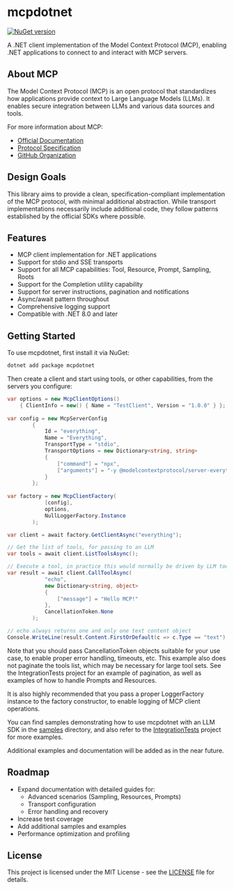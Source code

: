 # mcpdotnet
[![NuGet version](https://img.shields.io/nuget/v/mcpdotnet.svg)](https://www.nuget.org/packages/mcpdotnet/)

A .NET client implementation of the Model Context Protocol (MCP), enabling .NET applications to connect to and interact with MCP servers.

## About MCP

The Model Context Protocol (MCP) is an open protocol that standardizes how applications provide context to Large Language Models (LLMs). It enables secure integration between LLMs and various data sources and tools.

For more information about MCP:
- [Official Documentation](https://modelcontextprotocol.io/)
- [Protocol Specification](https://spec.modelcontextprotocol.io/)
- [GitHub Organization](https://github.com/modelcontextprotocol)

## Design Goals

This library aims to provide a clean, specification-compliant implementation of the MCP protocol, with minimal additional abstraction. While transport implementations necessarily include additional code, they follow patterns established by the official SDKs where possible.

## Features

- MCP client implementation for .NET applications
- Support for stdio and SSE transports
- Support for all MCP capabilities: Tool, Resource, Prompt, Sampling, Roots
- Support for the Completion utility capability
- Support for server instructions, pagination and notifications
- Async/await pattern throughout
- Comprehensive logging support
- Compatible with .NET 8.0 and later

## Getting Started

To use mcpdotnet, first install it via NuGet:

```powershell
dotnet add package mcpdotnet
```

Then create a client and start using tools, or other capabilities, from the servers you configure:
```csharp
var options = new McpClientOptions() 
    { ClientInfo = new() { Name = "TestClient", Version = "1.0.0" } };
	
var config = new McpServerConfig
        {
            Id = "everything",
            Name = "Everything",
            TransportType = "stdio",
            TransportOptions = new Dictionary<string, string>
            {
                ["command"] = "npx",
                ["arguments"] = "-y @modelcontextprotocol/server-everything",
            }
        };
		
var factory = new McpClientFactory(
            [config],
            options,
            NullLoggerFactory.Instance
        );

var client = await factory.GetClientAsync("everything");

// Get the list of tools, for passing to an LLM
var tools = await client.ListToolsAsync();

// Execute a tool, in practice this would normally be driven by LLM tool invocations
var result = await client.CallToolAsync(
            "echo",
            new Dictionary<string, object>
            {
                ["message"] = "Hello MCP!"
            },
            CancellationToken.None
        );

// echo always returns one and only one text content object
Console.WriteLine(result.Content.FirstOrDefault(c => c.Type == "text").Text);
```

Note that you should pass CancellationToken objects suitable for your use case, to enable proper error handling, timeouts, etc. This example also does not paginate the tools list, which may be necessary for large tool sets. See the IntegrationTests project for an example of pagination, as well as examples of how to handle Prompts and Resources.

It is also highly recommended that you pass a proper LoggerFactory instance to the factory constructor, to enable logging of MCP client operations.

You can find samples demonstrating how to use mcpdotnet with an LLM SDK in the [samples](samples) directory, and also refer to the [IntegrationTests](test/McpDotNet.IntegrationTests) project for more examples.

Additional examples and documentation will be added as in the near future.

## Roadmap

- Expand documentation with detailed guides for:
  - Advanced scenarios (Sampling, Resources, Prompts)
  - Transport configuration
  - Error handling and recovery
- Increase test coverage
- Add additional samples and examples
- Performance optimization and profiling

## License

This project is licensed under the MIT License - see the [LICENSE](LICENSE) file for details.